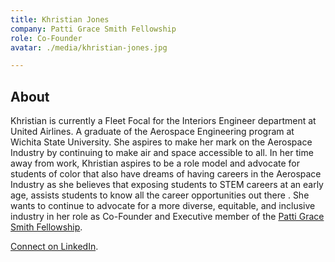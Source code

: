 ```yaml
---
title: Khristian Jones
company: Patti Grace Smith Fellowship
role: Co-Founder
avatar: ./media/khristian-jones.jpg

---
```

## About

Khristian is currently a Fleet Focal for the Interiors Engineer department at United Airlines. A graduate of the Aerospace Engineering program at Wichita State University. She aspires to make her mark on the Aerospace Industry by continuing to make air and space accessible to all. In her time away from work, Khristian aspires to be a role model and advocate for students of color that also have dreams of having careers in the Aerospace Industry as she believes that exposing students to STEM careers at an early age, assists students to know all the career opportunities out there . She wants to continue to advocate for a more diverse, equitable, and inclusive industry in her role as Co-Founder and Executive member of the [Patti Grace Smith Fellowship](https://www.pgsfellowship.org/). 

[Connect on LinkedIn](https://www.linkedin.com/in/khristiantjones/).